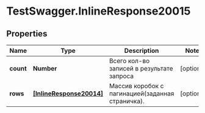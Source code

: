 # TestSwagger.InlineResponse20015

## Properties

Name | Type | Description | Notes
------------ | ------------- | ------------- | -------------
**count** | **Number** | Всего кол-во записей в результате запроса | [optional] 
**rows** | [**[InlineResponse20014]**](InlineResponse20014.md) | Массив коробок c пагинацией(заданная страничка). | [optional] 


